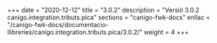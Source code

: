 +++
date        = "2020-12-12"
title       = "3.0.2"
description = "Versió 3.0.2 canigo.integration.tributs.pica"
sections    = "canigo-fwk-docs"
enllac		= "/canigo-fwk-docs/documentacio-llibreries/canigo.integration.tributs.pica/3.0.2/"
weight		= 4
+++
